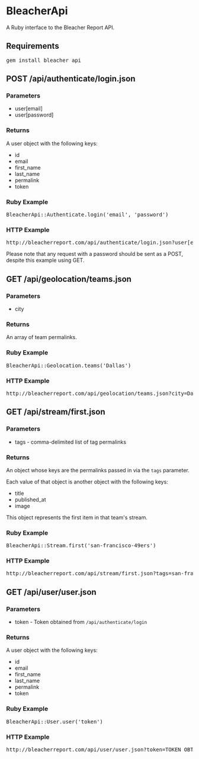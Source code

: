 BleacherApi
===========

A Ruby interface to the Bleacher Report API.

Requirements
------------

<pre>
gem install bleacher_api
</pre>

POST /api/authenticate/login.json
---------------------------------

### Parameters

* user[email]
* user[password]

### Returns

A user object with the following keys:

* id
* email
* first\_name
* last\_name
* permalink
* token

### Ruby Example

<pre>
BleacherApi::Authenticate.login('email', 'password')
</pre>

### HTTP Example

<pre>
http://bleacherreport.com/api/authenticate/login.json?user[email]=your@email.com&user[password]=your_password
</pre>

Please note that any request with a password should be sent as a POST, despite this example using GET.

GET /api/geolocation/teams.json
-------------------------------

### Parameters

* city

### Returns

An array of team permalinks.

### Ruby Example

<pre>
BleacherApi::Geolocation.teams('Dallas')
</pre>

### HTTP Example

<pre>
http://bleacherreport.com/api/geolocation/teams.json?city=Dallas
</pre>

GET /api/stream/first.json
--------------------------

### Parameters

* tags - comma-delimited list of tag permalinks

### Returns

An object whose keys are the permalinks passed in via the <code>tags</code> parameter.

Each value of that object is another object with the following keys:

* title
* published_at
* image

This object represents the first item in that team's stream.

### Ruby Example

<pre>
BleacherApi::Stream.first('san-francisco-49ers')
</pre>

### HTTP Example

<pre>
http://bleacherreport.com/api/stream/first.json?tags=san-francisco-49ers,dallas-cowboys
</pre>

GET /api/user/user.json
-----------------------

### Parameters

* token - Token obtained from <code>/api/authenticate/login</code>

### Returns

A user object with the following keys:

* id
* email
* first\_name
* last\_name
* permalink
* token

### Ruby Example

<pre>
BleacherApi::User.user('token')
</pre>

### HTTP Example

<pre>
http://bleacherreport.com/api/user/user.json?token=TOKEN_OBTAINED_FROM_LOGIN_GOES_HERE
</pre>